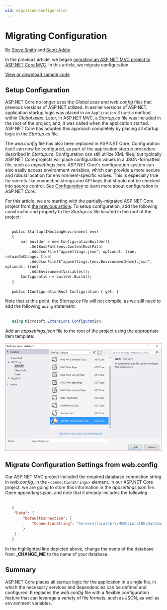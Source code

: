 ```yaml
---
uid: migration/configuration
---
```

  # Migrating Configuration

By [Steve Smith](http://ardalis.com) and [Scott Addie](https://scottaddie.com)

In the previous article, we began [migrating an ASP.NET MVC project to ASP.NET Core MVC](mvc.md). In this article, we migrate configuration.

[View or download sample code](https://github.com/aspnet/Docs/tree/master/aspnet/migration/configuration/samples)

  ## Setup Configuration

ASP.NET Core no longer uses the *Global.asax* and *web.config* files that previous versions of ASP.NET utilized. In earlier versions of ASP.NET, application startup logic was placed in an `Application_StartUp` method within *Global.asax*. Later, in ASP.NET MVC, a *Startup.cs* file was included in the root of the project; and, it was called when the application started. ASP.NET Core has adopted this approach completely by placing all startup logic in the *Startup.cs* file.

The *web.config* file has also been replaced in ASP.NET Core. Configuration itself can now be configured, as part of the application startup procedure described in *Startup.cs*. Configuration can still utilize XML files, but typically ASP.NET Core projects will place configuration values in a JSON-formatted file, such as *appsettings.json*. ASP.NET Core's configuration system can also easily access environment variables, which can provide a more secure and robust location for environment-specific values. This is especially true for secrets like connection strings and API keys that should not be checked into source control. See [Configuration](../fundamentals/configuration.md) to learn more about configuration in ASP.NET Core.

For this article, we are starting with the partially-migrated ASP.NET Core project from [the previous article](mvc.md). To setup configuration, add the following constructor and property to the *Startup.cs* file located in the root of the project:

<!-- literal_block {"xml:space": "preserve", "backrefs": [], "source": "/Users/shirhatti/docs/Docs/aspnet/migration/configuration/samples/WebApp1/src/WebApp1/Startup.cs", "ids": [], "dupnames": [], "names": [], "classes": [], "linenos": true, "language": "none", "highlight_args": {"linenostart": 1}} -->

````none

   public Startup(IHostingEnvironment env)
   {
       var builder = new ConfigurationBuilder()
           .SetBasePath(env.ContentRootPath)
           .AddJsonFile("appsettings.json", optional: true, reloadOnChange: true)
           .AddJsonFile($"appsettings.{env.EnvironmentName}.json", optional: true)
           .AddEnvironmentVariables();
       Configuration = builder.Build();
   }

   public IConfigurationRoot Configuration { get; }

   ````

Note that at this point, the *Startup.cs* file will not compile, as we still need to add the following `using` statement:

<!-- literal_block {"backrefs": [], "ids": [], "dupnames": [], "linenos": false, "names": [], "classes": [], "xml:space": "preserve", "language": "c#", "highlight_args": {}} -->

````c#

   using Microsoft.Extensions.Configuration;
   ````

Add an *appsettings.json* file to the root of the project using the appropriate item template:

![image](configuration/_static/add-appsettings-json.png)

  ## Migrate Configuration Settings from web.config

Our ASP.NET MVC project included the required database connection string in *web.config*, in the `<connectionStrings>` element. In our ASP.NET Core project, we are going to store this information in the *appsettings.json* file. Open *appsettings.json*, and note that it already includes the following:

<!-- literal_block {"xml:space": "preserve", "backrefs": [], "source": "/Users/shirhatti/docs/Docs/aspnet/migration/configuration/samples/WebApp1/src/WebApp1/appsettings.json", "ids": [], "dupnames": [], "names": [], "classes": [], "linenos": true, "language": "json", "highlight_args": {"hl_lines": [4], "linenostart": 1}} -->

````json

   {
   	"Data": {
   		"DefaultConnection": {
   			"ConnectionString": "Server=(localdb)\\MSSQLLocalDB;Database=_CHANGE_ME;Trusted_Connection=True;"
   		}
   	}
   }
   ````

In the highlighted line depicted above, change the name of the database from **_CHANGE_ME** to the name of your database.

  ## Summary

ASP.NET Core places all startup logic for the application in a single file, in which the necessary services and dependencies can be defined and configured. It replaces the *web.config* file with a flexible configuration feature that can leverage a variety of file formats, such as JSON, as well as environment variables.

